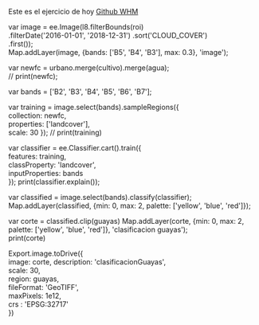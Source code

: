 Este es el ejercicio de hoy [Github WHM](https://code.earthengine.google.com/0f6ce47afcc96cf638ef365f99349861)

var image = ee.Image(l8.filterBounds(roi)   
    .filterDate('2016-01-01', '2018-12-31') 
    .sort('CLOUD_COVER')    
    .first());  
Map.addLayer(image, {bands: ['B5', 'B4', 'B3'], max: 0.3}, 'image');    


var newfc = urbano.merge(cultivo).merge(agua);  
// print(newfc);    

var bands = ['B2', 'B3', 'B4', 'B5', 'B6', 'B7'];   

var training = image.select(bands).sampleRegions({  
  collection: newfc,    
  properties: ['landcover'],     
  scale: 30 
}); 
// print(training)  



var classifier = ee.Classifier.cart().train({   
  features: training,    
  classProperty: 'landcover',   
  inputProperties: bands    
}); 
print(classifier.explain());    



var classified = image.select(bands).classify(classifier);  
Map.addLayer(classified, {min: 0, max: 2, palette: ['yellow', 'blue', 'red']}); 



var corte = classified.clip(guayas) 
Map.addLayer(corte, {min: 0, max: 2, palette: ['yellow', 'blue', 'red']}, 'clasificacion guayas');  
print(corte)    



Export.image.toDrive({  
  image: corte, 
  description: 'clasificacionGuayas',   
  scale: 30,    
  region: guayas,   
  fileFormat: 'GeoTIFF',    
  maxPixels: 1e12,  
  crs : 'EPSG:32717'    
  })
